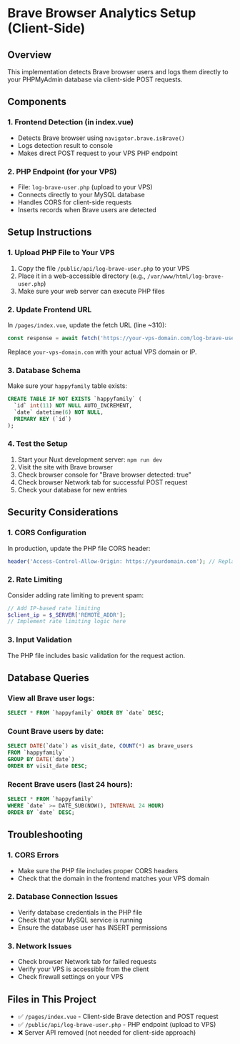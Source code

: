 # Brave Browser Analytics Setup (Client-Side)

## Overview
This implementation detects Brave browser users and logs them directly to your PHPMyAdmin database via client-side POST requests.

## Components

### 1. Frontend Detection (in index.vue)
- Detects Brave browser using `navigator.brave.isBrave()`
- Logs detection result to console
- Makes direct POST request to your VPS PHP endpoint

### 2. PHP Endpoint (for your VPS)
- File: `log-brave-user.php` (upload to your VPS)
- Connects directly to your MySQL database
- Handles CORS for client-side requests
- Inserts records when Brave users are detected

## Setup Instructions

### 1. Upload PHP File to Your VPS
1. Copy the file `/public/api/log-brave-user.php` to your VPS
2. Place it in a web-accessible directory (e.g., `/var/www/html/log-brave-user.php`)
3. Make sure your web server can execute PHP files

### 2. Update Frontend URL
In `/pages/index.vue`, update the fetch URL (line ~310):
```javascript
const response = await fetch('https://your-vps-domain.com/log-brave-user.php', {
```
Replace `your-vps-domain.com` with your actual VPS domain or IP.

### 3. Database Schema
Make sure your `happyfamily` table exists:
```sql
CREATE TABLE IF NOT EXISTS `happyfamily` (
  `id` int(11) NOT NULL AUTO_INCREMENT,
  `date` datetime(6) NOT NULL,
  PRIMARY KEY (`id`)
);
```

### 4. Test the Setup
1. Start your Nuxt development server: `npm run dev`
2. Visit the site with Brave browser
3. Check browser console for "Brave browser detected: true"
4. Check browser Network tab for successful POST request
5. Check your database for new entries

## Security Considerations

### 1. CORS Configuration
In production, update the PHP file CORS header:
```php
header('Access-Control-Allow-Origin: https://yourdomain.com'); // Replace * with your domain
```

### 2. Rate Limiting
Consider adding rate limiting to prevent spam:
```php
// Add IP-based rate limiting
$client_ip = $_SERVER['REMOTE_ADDR'];
// Implement rate limiting logic here
```

### 3. Input Validation
The PHP file includes basic validation for the request action.

## Database Queries

### View all Brave user logs:
```sql
SELECT * FROM `happyfamily` ORDER BY `date` DESC;
```

### Count Brave users by date:
```sql
SELECT DATE(`date`) as visit_date, COUNT(*) as brave_users 
FROM `happyfamily` 
GROUP BY DATE(`date`) 
ORDER BY visit_date DESC;
```

### Recent Brave users (last 24 hours):
```sql
SELECT * FROM `happyfamily` 
WHERE `date` >= DATE_SUB(NOW(), INTERVAL 24 HOUR) 
ORDER BY `date` DESC;
```

## Troubleshooting

### 1. CORS Errors
- Make sure the PHP file includes proper CORS headers
- Check that the domain in the frontend matches your VPS domain

### 2. Database Connection Issues
- Verify database credentials in the PHP file
- Check that your MySQL service is running
- Ensure the database user has INSERT permissions

### 3. Network Issues
- Check browser Network tab for failed requests
- Verify your VPS is accessible from the client
- Check firewall settings on your VPS

## Files in This Project
- ✅ `/pages/index.vue` - Client-side Brave detection and POST request
- ✅ `/public/api/log-brave-user.php` - PHP endpoint (upload to VPS)
- ❌ Server API removed (not needed for client-side approach)
